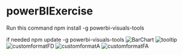 # powerBIExercise
Run this command 
npm install -g powerbi-visuals-tools

if needed
npm update -g powerbi-visuals-tools
![BarChart](https://github.com/sabirali50/powerBIExercise/assets/84727715/7994413b-6f15-4db0-ab55-87507dc7f39b)
![tooltip](https://github.com/sabirali50/powerBIExercise/assets/84727715/33951275-4934-4a02-a4fc-d6fe2d748ec2)
![customformatFD](https://github.com/sabirali50/powerBIExercise/assets/84727715/1467ba2f-1303-400d-afdd-1cb82a72633e)
![customformatA](https://github.com/sabirali50/powerBIExercise/assets/84727715/2367cbdb-b011-4091-9729-1083b7775f18)
![customformatFA](https://github.com/sabirali50/powerBIExercise/assets/84727715/084e22c9-cc76-4030-92b5-cd7436b815d0)
